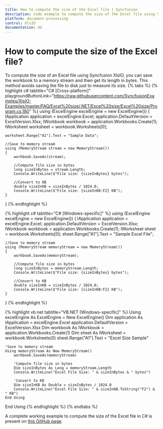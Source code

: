 ```yaml
---
title: How to compute the size of the Excel file | Syncfusion
description: Code example to compute the size of the Excel file using Syncfusion .NET Excel library (XlsIO).
platform: document-processing
control: XlsIO
documentation: UG
---
```

# How to compute the size of the Excel file?
To compute the size of an Excel file using Syncfusion XlsIO, you can save the workbook to a memory stream and then get its length in bytes. This method avoids saving the file to disk just to measure its size. 
{% tabs %} 
{% highlight c# tabtitle="C# [Cross-platform]" playgroundButtonLink="https://raw.githubusercontent.com/SyncfusionExamples/XlsIO-Examples/master/FAQ/Excel%20size/.NET/Excel%20size/Excel%20size/Program.cs,180" %}
using (ExcelEngine excelEngine = new ExcelEngine())
{
    IApplication application = excelEngine.Excel;
    application.DefaultVersion = ExcelVersion.Xlsx;
    IWorkbook workbook = application.Workbooks.Create(1);
    IWorksheet worksheet = workbook.Worksheets[0];

    worksheet.Range["A1"].Text = "Sample Data";

    //Save to memory stream
    using (MemoryStream stream = new MemoryStream())
    {
        workbook.SaveAs(stream);

        //Compute file size in bytes
        long sizeInBytes = stream.Length;
        Console.WriteLine($"File size: {sizeInBytes} bytes");

        //Convert to KB 
        double sizeInKB = sizeInBytes / 1024.0;
        Console.WriteLine($"File size: {sizeInKB:F2} KB");
    } 
}
{% endhighlight %}

{% highlight c# tabtitle="C# [Windows-specific]" %} 
using (ExcelEngine excelEngine = new ExcelEngine())
{
    IApplication application = excelEngine.Excel;
    application.DefaultVersion = ExcelVersion.Xlsx;
    IWorkbook workbook = application.Workbooks.Create(1);
    IWorksheet sheet = workbook.Worksheets[0];
    sheet.Range["A1"].Text = "Sample Excel File";

    //Save to memory stream
    using (MemoryStream memoryStream = new MemoryStream())
    {
        workbook.SaveAs(memoryStream);

        //Compute file size in bytes
        long sizeInBytes = memoryStream.Length;
        Console.WriteLine($"File size: {sizeInBytes} bytes");

        //Convert to KB 
        double sizeInKB = sizeInBytes / 1024.0;
        Console.WriteLine($"File size: {sizeInKB:F2} KB");
    }
}
{% endhighlight %}

{% highlight vb.net tabtitle="VB.NET [Windows-specific]" %}
Using excelEngine As ExcelEngine = New ExcelEngine()
    Dim application As IApplication = excelEngine.Excel
    application.DefaultVersion = ExcelVersion.Xlsx
    Dim workbook As IWorkbook = application.Workbooks.Create(1)
    Dim sheet As IWorksheet = workbook.Worksheets(0)
    sheet.Range("A1").Text = "Excel Size Sample"

    'Save to memory stream
    Using memoryStream As New MemoryStream()
        workbook.SaveAs(memoryStream)

        'Compute file size in bytes
        Dim sizeInBytes As Long = memoryStream.Length
        Console.WriteLine("Excel File Size: " & sizeInBytes & " bytes")

        'Convert to KB 
        Dim sizeInKB As Double = sizeInBytes / 1024.0
        Console.WriteLine("Excel File Size: " & sizeInKB.ToString("F2") & " KB")
    End Using
End Using
{% endhighlight %}
{% endtabs %}

A complete working example to compute the size of the Excel file in C# is present on [this GitHub page](https://github.com/SyncfusionExamples/XlsIO-Examples/tree/master/FAQ/Excel%20size/.NET/Excel%20size).   




